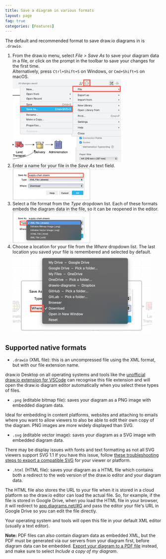 ```yaml
---
title: Save a diagram in various formats
layout: page
faq: true
categories: [Features]
---
```


The default and recommended format to save draw.io diagrams in is ``.drawio``.

1. From the draw.io menu, select _File > Save As_ to save your diagram data in a file, or click on the prompt in the toolbar to save your changes for the first time.
<br />Alternatively, press ``Ctrl+Shift+S`` on Windows, or ``Cmd+Shift+S`` on macOS.
<br /><img src="/assets/img/blog/save-as.png" style="width=100%;max-width:350px;height:auto;" alt="Save your draw.io diagram in many supported native formats via the menu File > Save As">
2. Enter a name for your file in the _Save As_ text field. 
<br /><img src="/assets/img/blog/save-as-name.png" style="width=100%;max-width:250px;height:auto;" alt="Save your draw.io diagram in many supported native formats via the menu File > Save As">
3. Select a file format from the _Type_ dropdown list. Each of these formats embeds the diagram data in the file, so it can be reopened in the editor.
<br /><img src="/assets/img/blog/save-as-type.png" style="width=100%;max-width:250px;height:auto;" alt="Save your draw.io diagram in many supported native formats via the menu File > Save As">
4. Choose a location for your file from the _Where_ dropdown list. The last location you saved your file is remembered and selected by default.
<br /><img src="/assets/img/blog/save-as-where.png" style="width=100%;max-width:450px;height:auto;" alt="Save your draw.io diagram in many supported native formats via the menu File > Save As">

## Supported native formats

* ``.drawio`` (XML file): this is an uncompressed file using the XML format, but with our file extension name. 

draw.io Desktop on all operating systems and tools like the [unofficial draw.io extension for VSCode](https://marketplace.visualstudio.com/items?itemName=hediet.vscode-drawio) can recognise this file extension and will open the draw.io diagram editor automatically when you select these types of files.

* ``.png`` (editable bitmap file): saves your diagram as a PNG image with embedded diagram data. 

Ideal for embedding in content platforms, websites and attaching to emails where you want to allow viewers to also be able to edit their own copy of the diagram. PNG images are more widely displayed than SVG. 

* ``.svg`` (editable vector image): saves your diagram as a SVG image with embedded diagram data. 

There may be display issues with fonts and text formatting as not all SVG viewers support SVG 1.1 If you have this issue, follow [these troubleshooting steps to export a compatible SVG](/doc/faq/svg-export-text-problems.html) for your viewer or platform.

* ``.html`` (HTML file): saves your diagram as a HTML file which contains both a redirect to the web version of the draw.io editor and your diagram data. 

The HTML file also stores the URL to your file when it is stored in a cloud platform so the draw.io editor can load the actual file. So, for example, if the file is stored in Google Drive, when you load the HTML file in your browser, it will redirect to [app.diagrams.net/#G](https://app.diagrams.net/#G)  and pass the editor your file's URL in Google Drive so you can edit the file directly.
  
Your operating system and tools will open this file in your default XML editor (usually a text editor).


**Note:** PDF files can also contain diagram data as embedded XML, but the PDF must be generated via our servers from your diagram first, before diagram data can be embedded. [Export your diagram to a PDF file](/doc/faq/export-to-pdf) instead, and make sure to select _Include a copy of my diagram_.